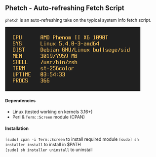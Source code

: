 ## Phetch - Auto-refreshing Fetch Script

`phetch` is an auto-refreshing take on the typical system info fetch script.

![Screenshot](https://raw.githubusercontent.com/dcx86r/phetch/master/example.png)

#### Dependencies

* Linux (tested working on kernels 3.16+)
* Perl & `Term::Screen` module (CPAN)

#### Installation

`[sudo] cpan -i Term::Screen` to install required module
`[sudo] sh installer install` to install in $PATH  
`[sudo] sh installer uninstall` to uninstall
